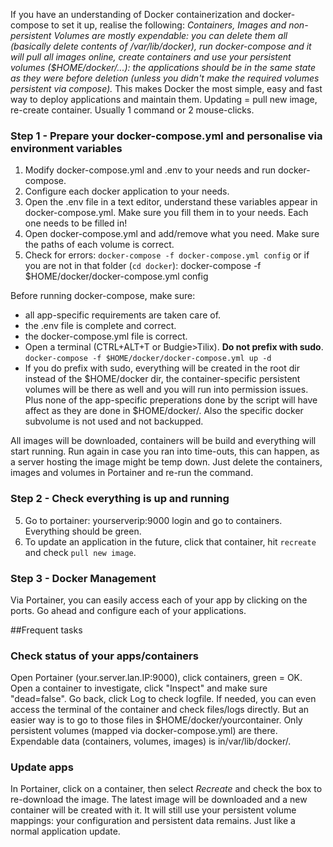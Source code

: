 If you have an understanding of Docker containerization and docker-compose to set it up, realise the following: 
_Containers, Images and non-persistent Volumes are mostly expendable: you can delete them all (basically delete contents of /var/lib/docker), run docker-compose and it will pull all images online, create containers and use your persistent volumes ($HOME/docker/...): the applications should be in the same state as they were before deletion (unless you didn't make the required volumes persistent via compose)._ This makes Docker the most simple, easy and fast way to deploy applications and maintain them. 
Updating = pull new image, re-create container. Usually 1 command or 2 mouse-clicks. 

### Step 1 - Prepare your docker-compose.yml and personalise via environment variables
1. Modify docker-compose.yml and .env to your needs and run docker-compose.  
2. Configure each docker application to your needs. 
3. Open the .env file in a text editor, understand these variables appear in docker-compose.yml. Make sure you fill them in to your needs. Each one needs to be filled in!
4. Open docker-compose.yml and add/remove what you need. Make sure the paths of each volume is correct. 
5. Check for errors: `docker-compose -f docker-compose.yml config` or if you are not in that folder (`cd docker`): docker-compose -f $HOME/docker/docker-compose.yml config

Before running docker-compose, make sure: 
- all app-specific requirements are taken care of. 
- the .env file is complete and correct.
- the docker-compose.yml file is correct. 
- Open a terminal (CTRL+ALT+T or Budgie>Tilix). **Do not prefix with sudo**. `docker-compose -f $HOME/docker/docker-compose.yml up -d`
- If you do prefix with sudo, everything will be created in the root dir instead of the $HOME/docker dir, the container-specific persistent volumes will be there as well and you will run into permission issues. Plus none of the app-specific preperations done by the script will have affect as they are done in $HOME/docker/. Also the specific docker subvolume is not used and not backupped.

All images will be downloaded, containers will be build and everything will start running. 
Run again in case you ran into time-outs, this can happen, as a server hosting the image might be temp down. Just delete the containers, images and volumes in Portainer and re-run the command. 

### Step 2 - Check everything is up and running
5. Go to portainer: yourserverip:9000 login and go to containers. Everything should be green. 
6. To update an application in the future, click that container, hit `recreate` and check `pull new image`. 

### Step 3 - Docker Management
Via Portainer, you can easily access each of your app by clicking on the ports. 
Go ahead and configure each of your applications.


##Frequent tasks
### Check status of your apps/containers
Open Portainer (your.server.lan.IP:9000), click containers, green = OK. 
Open a container to investigate, click "Inspect" and make sure "dead=false". Go back, click Log to check logfile. 
If needed, you can even access the terminal of the container and check files/logs directly. But an easier way is to go to those files in $HOME/docker/yourcontainer. Only persistent volumes (mapped via docker-compose.yml) are there. Expendable data (containers, volumes, images) is in/var/lib/docker/.  

### Update apps
In Portainer, click on a container, then select _Recreate_ and check the box to re-download the image. 
The latest image will be downloaded and a new container will be created with it. 
It will still use your persistent volume mappings: your configuration and persistent data remains. Just like a normal application update. 
